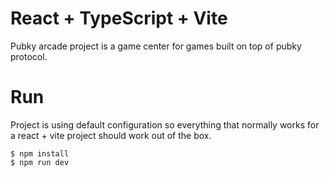 # React + TypeScript + Vite

Pubky arcade project is a game center for games built on top of pubky protocol.

# Run
Project is using default configuration so everything that normally works for a react + vite project should work out of the box.

```
$ npm install
$ npm run dev
```